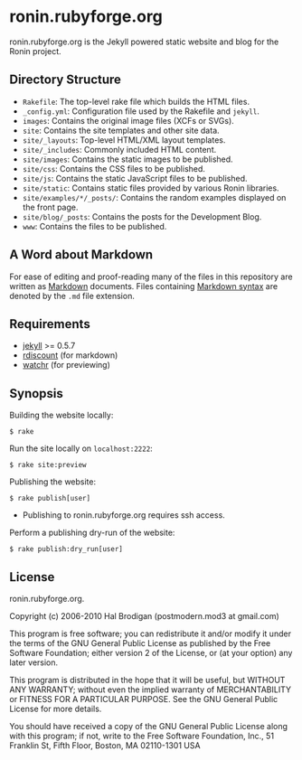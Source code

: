 # ronin.rubyforge.org

ronin.rubyforge.org is the Jekyll powered static website and blog for the
Ronin project.

## Directory Structure

* `Rakefile`: The top-level rake file which builds the HTML files.
* `_config.yml`: Configuration file used by the Rakefile and `jekyll`.
* `images`: Contains the original image files (XCFs or SVGs).
* `site`: Contains the site templates and other site data.
* `site/_layouts`: Top-level HTML/XML layout templates.
* `site/_includes`: Commonly included HTML content.
* `site/images`: Contains the static images to be published.
* `site/css`: Contains the CSS files to be published.
* `site/js`: Contains the static JavaScript files to be published.
* `site/static`: Contains static files provided by various Ronin libraries.
* `site/examples/*/_posts/`: Contains the random examples displayed on the
  front page.
* `site/blog/_posts`: Contains the posts for the Development Blog.
* `www`: Contains the files to be published.

## A Word about Markdown

For ease of editing and proof-reading many of the files in this repository
are written as [Markdown](http://en.wikipedia.org/wiki/Markdown) documents.
Files containing
[Markdown syntax](http://daringfireball.net/projects/markdown/basics)
are denoted by the `.md` file extension.

## Requirements

* [jekyll](http://github.com/mojombo/jekyll) >= 0.5.7
* [rdiscount](http://github.com/rtomayko/rdiscount) (for markdown)
* [watchr](http://github.com/mynyml/watchr/) (for previewing)

## Synopsis

Building the website locally:

    $ rake

Run the site locally on `localhost:2222`:

    $ rake site:preview

Publishing the website:

    $ rake publish[user]

* Publishing to ronin.rubyforge.org requires ssh access.

Perform a publishing dry-run of the website:

    $ rake publish:dry_run[user]

## License

ronin.rubyforge.org.

Copyright (c) 2006-2010 Hal Brodigan (postmodern.mod3 at gmail.com)

This program is free software; you can redistribute it and/or modify
it under the terms of the GNU General Public License as published by
the Free Software Foundation; either version 2 of the License, or
(at your option) any later version.

This program is distributed in the hope that it will be useful,
but WITHOUT ANY WARRANTY; without even the implied warranty of
MERCHANTABILITY or FITNESS FOR A PARTICULAR PURPOSE.  See the
GNU General Public License for more details.

You should have received a copy of the GNU General Public License
along with this program; if not, write to the Free Software
Foundation, Inc., 51 Franklin St, Fifth Floor, Boston, MA  02110-1301  USA
